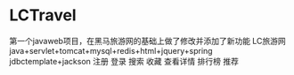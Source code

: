 # LCTravel
第一个javaweb项目，在黑马旅游网的基础上做了修改并添加了新功能
LC旅游网
java+servlet+tomcat+mysql+redis+html+jquery+spring jdbctemplate+jackson
注册 登录 搜索 收藏 查看详情 排行榜 推荐
